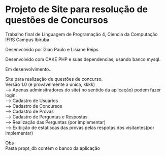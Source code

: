 # Projeto de Site para resolução de questões de Concursos <br>
Trabalho final de Linguagem de Programação 4, Ciencia da Computação <br>
IFRS Campus Ibiruba <br>

Desenvolvido por Gian Paulo e Lisiane Reips <br>

Desenvolvido com CAKE PHP e suas dependencias, usando banco mysql. <br>

Em desenvolvimento.. <br>

Site para realização de questões de concurso.<br>
Versão 1.0 (e provavelmente a unica, kkkk)<br>
--> Apenas adminsitradores do site( no sentido da aplicação) podem fazer login.<br>
--> Cadastro de Usuarios<br>
--> Cadastro de Concursos<br>
--> Cadastro de Provas<br>
--> Cadastro de Perguntas e Respostas<br>
--> Realização das Perguntas (por implementar)<br>
--> Exibição de estatiscas das provas pelas respotas dos visitantes(por implementar)<br>

Obs<br>
Pasta propt_db contém o banco da aplicação<br>